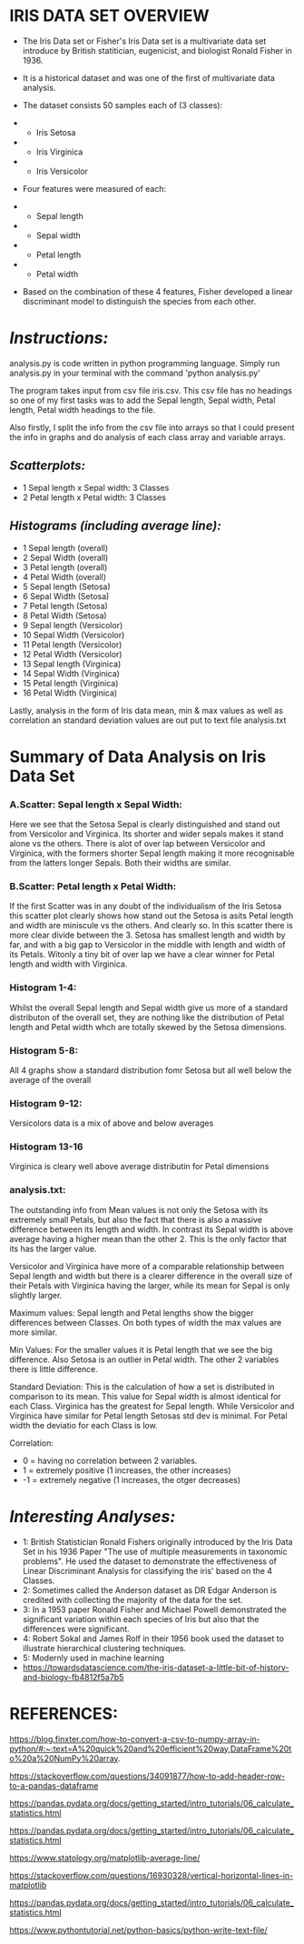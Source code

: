 # IRIS DATA SET OVERVIEW

- The Iris Data set or Fisher's Iris Data set is a multivariate data set introduce by British statitician, eugenicist, and biologist Ronald Fisher in 1936.

- It is a historical dataset and was one of the first of multivariate data analysis. 

- The dataset consists 50 samples each of (3 classes):
- - Iris Setosa
- - Iris Virginica
- - Iris Versicolor

- Four features were measured of each:
- - Sepal length
- - Sepal width
- - Petal length
- - Petal width

- Based on the combination of these 4 features, Fisher developed a linear discriminant model to distinguish the species from each other.

# _Instructions:_

analysis.py is code written in python programming language. Simply run analysis.py in your terminal with the command 'python analysis.py'

The program takes input from csv file iris.csv. This csv file has no headings so one of my first tasks was to add the Sepal length, Sepal width, Petal length, Petal width headings to the file.

Also firstly, I split the info from the csv file into arrays so that I could present the info in graphs and do analysis of each class array and variable arrays.

## _Scatterplots:_
- 1  Sepal length x Sepal width: 3 Classes
- 2  Petal length x Petal width: 3 Classes

## _Histograms (including average line):_
- 1 Sepal length (overall)
- 2 Sepal Width (overall)
- 3 Petal length (overall)
- 4 Petal Width (overall)
- 5 Sepal length (Setosa)
- 6 Sepal Width (Setosa)
- 7 Petal length (Setosa)
- 8 Petal Width (Setosa)
- 9 Sepal length (Versicolor)
- 10 Sepal Width (Versicolor)
- 11 Petal length (Versicolor)
- 12 Petal Width (Versicolor)
- 13 Sepal length (Virginica)
- 14 Sepal Width (Virginica)
- 15 Petal length (Virginica)
- 16 Petal Width (Virginica)

Lastly, analysis in the form of Iris data mean, min & max values as well as correlation an standard deviation values are out put to text file analysis.txt

# Summary of Data Analysis on Iris Data Set

### A.Scatter: Sepal length x Sepal Width:
 Here we see that the Setosa Sepal is clearly distinguished and stand out from Versicolor and Virginica. Its shorter and wider sepals makes it stand alone vs the others. There is alot of over lap between Versicolor and Virginica, with the formers shorter Sepal length making it more recognisable from the latters longer Sepals. Both their widths are similar.

### B.Scatter: Petal length x Petal Width:
If the first Scatter was in any doubt of the individualism of the Iris Setosa this scatter plot clearly shows how stand out the Setosa is asits Petal length and width are miniscule vs the others. And clearly so. In this scatter there is more clear divide between the 3. Setosa has smallest length and width by far, and with a big gap to Versicolor in the middle with length and width of its Petals. Witonly a tiny bit of over lap we have a clear winner for Petal length and width with Virginica.

### Histogram 1-4:
Whilst the overall Sepal length and Sepal width give us more of a standard distributon of the overall set, they are nothing like the distribution of Petal length and Petal width whch are totally skewed by the Setosa dimensions.

### Histogram 5-8:
All 4 graphs show a standard distribution fomr Setosa but all well below the average of the overall

### Histogram 9-12:
Versicolors data is a mix of above and below averages

### Histogram 13-16
Virginica is cleary well above average distributin for Petal dimensions

### analysis.txt:
The outstanding info from Mean values is not only the Setosa with its extremely small Petals, but also the fact that there is also a massive difference between its length and width. In contrast its Sepal width is above average having a higher mean than the other 2. This is the only factor that its has the larger value.

Versicolor and Virginica have more of a comparable relationship between Sepal length and width but there is a clearer difference in the overall size of their Petals with Virginica having the larger, while its mean for Sepal is only slightly larger.

Maximum values: Sepal length and Petal lengths show the bigger differences between Classes. On both types of width the max values are more similar.

Min Values: For the smaller values it is Petal length that we see the big difference. Also Setosa is an outlier in Petal width. The other 2 variables there is little difference.

Standard Deviation: This is the calculation of how a set is distributed in comparison to its mean.
This value for Sepal width is almost identical for each Class.
Virginica has the greatest for Sepal length.
While Versicolor and Virginica have similar for Petal length Setosas std dev is minimal.
For Petal width the deviatio for each Class is low.

Correlation: 
- 0 = having no correlation between 2 variables.
- 1 = extremely positive (1 increases, the other increases)
- -1 = extremely negative (1 increases, the otger decreases)
 

# _Interesting Analyses:_

- 1: British Statistician Ronald Fishers originally introduced by the Iris Data Set in his 1936 Paper "The use of multiple measurements in taxonomic problems". He used the dataset to demonstrate the effectiveness of Linear Discriminant Analysis for classifying the iris' based on the 4 Classes.
- 2: Sometimes called the Anderson dataset as DR Edgar Anderson is credited with collecting the majority of the data for the set.
- 3: In a 1953 paper Ronald Fisher and Michael Powell demonstrated the significant variation within each species of Iris but also that the differences were significant.
- 4: Robert Sokal and James Rolf in their 1956 book used the dataset to illustrate hierarchical clustering techniques. 
- 5: Modernly used in machine learning
- https://towardsdatascience.com/the-iris-dataset-a-little-bit-of-history-and-biology-fb4812f5a7b5

# REFERENCES:
 https://blog.finxter.com/how-to-convert-a-csv-to-numpy-array-in-python/#:~:text=A%20quick%20and%20efficient%20way,DataFrame%20to%20a%20NumPy%20array.

 https://stackoverflow.com/questions/34091877/how-to-add-header-row-to-a-pandas-dataframe

 https://pandas.pydata.org/docs/getting_started/intro_tutorials/06_calculate_statistics.html

 https://pandas.pydata.org/docs/getting_started/intro_tutorials/06_calculate_statistics.html

 https://www.statology.org/matplotlib-average-line/

 https://stackoverflow.com/questions/16930328/vertical-horizontal-lines-in-matplotlib

 https://pandas.pydata.org/docs/getting_started/intro_tutorials/06_calculate_statistics.html

 https://www.pythontutorial.net/python-basics/python-write-text-file/

